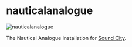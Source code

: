 # nauticalanalogue

![nauticalanalogue](https://cloud.githubusercontent.com/assets/128456/17078937/a9a24258-50f9-11e6-9b22-37da5c43b625.png)

The Nautical Analogue installation for [Sound City](http://www.liverpoolsoundcity.co.uk/).
